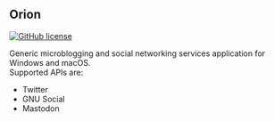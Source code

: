 Orion
----
[![GitHub license](https://img.shields.io/github/license/fuyuno/Orion.svg?style=flat-square)](LICENSE)

Generic microblogging and social networking services application for Windows and macOS.  
Supported APIs are:  

* Twitter
* GNU Social
* Mastodon

